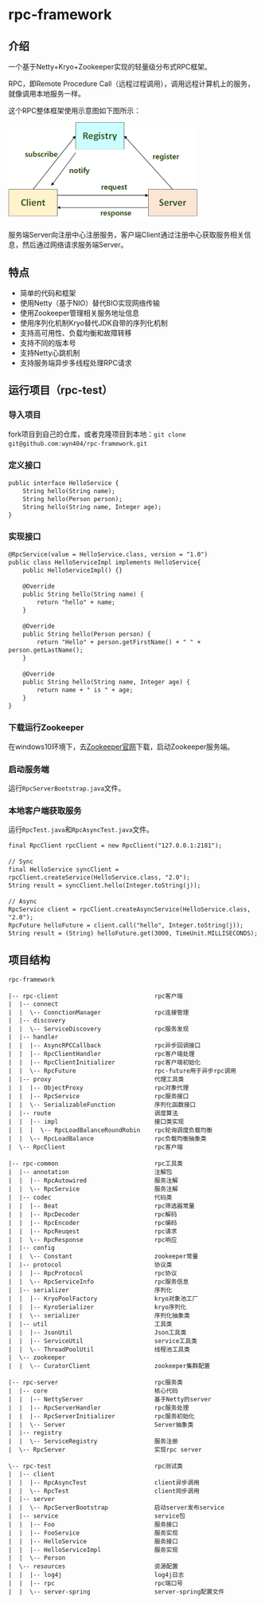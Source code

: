 # rpc-framework



## 介绍

一个基于Netty+Kryo+Zookeeper实现的轻量级分布式RPC框架。

RPC，即Remote Procedure Call（远程过程调用），调用远程计算机上的服务，就像调用本地服务一样。

这个RPC整体框架使用示意图如下图所示：

<div align=left><img src=".\images\framework.png" width="380px"/></div>

服务端Server向注册中心注册服务，客户端Client通过注册中心获取服务相关信息，然后通过网络请求服务端Server。

## 特点

- 简单的代码和框架
- 使用Netty（基于NIO）替代BIO实现网络传输
- 使用Zookeeper管理相关服务地址信息
- 使用序列化机制Kryo替代JDK自带的序列化机制
- 支持高可用性、负载均衡和故障转移
- 支持不同的版本号
- 支持Netty心跳机制
- 支持服务端异步多线程处理RPC请求

## 运行项目（rpc-test）

### 导入项目

fork项目到自己的仓库，或者克隆项目到本地：`git clone git@github.com:wyn404/rpc-framework.git`

### 定义接口

```
public interface HelloService {
    String hello(String name);
    String hello(Person person);
    String hello(String name, Integer age);
}
```

### 实现接口

```
@RpcService(value = HelloService.class, version = "1.0")
public class HelloServiceImpl implements HelloService{
    public HelloServiceImpl() {}
    
    @Override
    public String hello(String name) {
        return "hello" + name;
    }
    
    @Override
    public String hello(Person person) {
        return "Hello" + person.getFirstName() + " " + person.getLastName();
    }

    @Override
    public String hello(String name, Integer age) {
        return name + " is " + age;
    }
}
```

### 下载运行Zookeeper

在windows10环境下，去[Zookeeper官网](https://zookeeper.apache.org/releases.html)下载，启动Zookeeper服务端。

### 启动服务端

运行`RpcServerBootstrap.java`文件。

### 本地客户端获取服务

运行`RpcTest.java`和`RpcAsyncTest.java`文件。

```
final RpcClient rpcClient = new RpcClient("127.0.0.1:2181");

// Sync
final HelloService syncClient = rpcClient.createService(HelloService.class, "2.0");
String result = syncClient.hello(Integer.toString(j));

// Async
RpcService client = rpcClient.createAsyncService(HelloService.class, "2.0");
RpcFuture helloFuture = client.call("hello", Integer.toString(j));
String result = (String) helloFuture.get(3000, TimeUnit.MILLISECONDS);
```

## 项目结构

```
rpc-framework

|-- rpc-client                           rpc客户端
|  |-- connect                          
|  |  \-- ConnctionManager               rpc连接管理
|  |-- discovery                        
|  |  \-- ServiceDiscovery               rpc服务发现
|  |-- handler                           
|  |  |-- AsyncRPCCallback               rpc异步回调接口
|  |  |-- RpcClientHandler               rpc客户端处理
|  |  |-- RpcClientInitializer           rpc客户端初始化
|  |  \-- RpcFuture                      rpc-future用于异步rpc调用
|  |-- proxy                             代理工具类
|  |  |-- ObjectProxy                    rpc对象代理
|  |  |-- RpcService                     rpc服务接口
|  |  \-- SerializableFunction           序列化函数接口
|  |-- route                             调度算法
|  |  |-- impl                           接口类实现
|  |  |  \-- RpcLoadBalanceRoundRobin    rpc轮询调度负载均衡
|  |  \-- RpcLoadBalance                 rpc负载均衡抽象类
|  \-- RpcClient                         rpc客户端  

|-- rpc-common                           rpc工具类  
|  |-- annotation                        注解包
|  |  |-- RpcAutowired                   服务注解
|  |  \-- RpcService                     服务注解		
|  |-- codec                             代码类
|  |  |-- Beat                           rpc筛选器常量
|  |  |-- RpcDecoder                     rpc解码
|  |  |-- RpcEncoder                     rpc编码
|  |  |-- RpcReuqest                     rpc请求
|  |  \-- RpcResponse                    rpc响应
|  |-- config                      
|  |  \-- Constant                       zookeeper常量
|  |-- protocol                          协议类
|  |  |-- RpcProtocol                    rpc协议
|  |  \-- RpcServiceInfo                 rpc服务信息
|  |-- serializer                        序列化
|  |  |-- KryoPoolFactory                kryo对象池工厂
|  |  |-- KyroSerializer                 kryo序列化
|  |  \-- serializer                     序列化抽象类
|  |-- util                              工具类
|  |  |-- JsonUtil                       Json工具类
|  |  |-- ServiceUtil                    service工具类
|  |  \-- ThreadPoolUtil                 线程池工具类
|  \-- zookeeper                     
|  |  \-- CuratorClient                  zookeeper集群配置

|-- rpc-server                           rpc服务类
|  |-- core                              核心代码
|  |  |-- NettyServer                    基于Netty的server
|  |  |-- RpcServerHandler               rpc服务处理
|  |  |-- RpcServerInitializer           rpc服务初始化
|  |  \-- Server                         Server抽象类 
|  |-- registry                         
|  |  \-- ServiceRegistry                服务注册
|  \-- RpcServer                         实现rpc server

\-- rpc-test                             rpc测试类
|  |-- client                          
|  |  |-- RpcAsyncTest                   client异步调用
|  |  \-- RpcTest                        client同步调用
|  |-- server                          
|  |  \-- RpcServerBootstrap             启动server发布service
|  |-- service                           service包
|  |  |-- Foo                            服务接口
|  |  |-- FooService                     服务实现
|  |  |-- HelloService                   服务接口
|  |  |-- HelloServiceImpl               服务实现
|  |  \-- Person                      
|  \-- resources                         资源配置
|  |  |-- log4j                          log4j日志
|  |  |-- rpc                            rpc端口号
|  |  \-- server-spring                  server-spring配置文件
```

 

